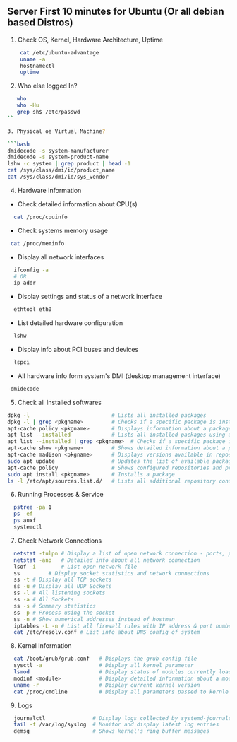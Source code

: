 ## Server First 10 minutes for Ubuntu (Or all debian based Distros)

1. Check OS, Kernel, Hardware Architecture, Uptime

```bash
    cat /etc/ubuntu-advantage
    uname -a
    hostnamectl
    uptime
```

2. Who else logged In?

````bash
   who
   who -Hu
   grep sh$ /etc/passwd
``

3. Physical oe Virtual Machine?

```bash
dmidecode -s system-manufacturer
dmidecode -s system-product-name
lshw -c system | grep product | head -1
cat /sys/class/dmi/id/product_name
cat /sys/class/dmi/id/sys_vendor
````

4. Hardware Information

- Check detailed information about CPU(s)

```bash
  cat /proc/cpuinfo
```

- Check systems memory usage

```bash
 cat /proc/meminfo
```

- Display all network interfaces

```bash
  ifconfig -a
  # OR
  ip addr
```

- Display settings and status of a network interface

```bash
  ethtool eth0
```

- List detailed hardware configuration

```bash
  lshw
```

- Display info about PCI buses and devices

```bash
  lspci
```

- All hardware info form system's DMI (desktop management interface)

```bash
 dmidecode
```

5. Check all Installed softwares

```bash
dpkg -l                          # Lists all installed packages
dpkg -l | grep <pkgname>         # Checks if a specific package is installed
apt-cache policy <pkgname>       # Displays information about a package (version, installation candidate, etc.)
apt list --installed             # Lists all installed packages using apt
apt list --installed | grep <pkgname>  # Checks if a specific package is installed using apt
apt-cache show <pkgname>         # Shows detailed information about a package
apt-cache madison <pkgname>      # Displays versions available in repositories
sudo apt update                  # Updates the list of available packages and their versions
apt-cache policy                 # Shows configured repositories and priorities
sudo apt install <pkgname>       # Installs a package
ls -l /etc/apt/sources.list.d/   # Lists all additional repository configurations
```

6. Running Processes & Service

```bash
  pstree -pa 1
  ps -ef
  ps auxf
  systemctl
```

7. Check Network Connections

```bash
  netstat -tulpn # Display a list of open network connection - ports, process
  netstat -anp   # Detailed info about all network connection
  lsof -i        # List open network file
  ss		 # Display socket statistics and network connections
  ss -t # Display all TCP sockets
  ss -u # Display all UDP Sockets
  ss -l # All listening sockets
  ss -a # All Sockets
  ss -s # Summary statistics
  ss -p # Process using the socket
  ss -n # Show numerical addresses instead of hostman
  iptables -L -n # List all firewall rules with IP address & port number
  cat /etc/resolv.conf # List info about DNS config of system
```

8. Kernel Information

```bash
  cat /boot/grub/grub.conf   # Displays the grub config file
  sysctl -a                  # Display all kernel parameter
  lsmod                      # Display status of modules currently loaded
  modinf <module>            # Display detailed information about a module
  uname -r                   # Display current kernel version
  cat /proc/cmdline          # Display all parameters passed to kernle at boot time

```

9. Logs

```bash
  journalctl               # Display logs collected by systemd-journald
  tail -f /var/log/syslog  # Monitor and display latest log entries
  demsg                    # Shows kernel's ring buffer messages
```
